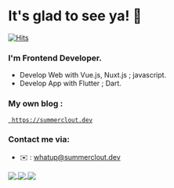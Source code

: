 # It's glad to see ya! 👋

[![Hits](https://hits.seeyoufarm.com/api/count/incr/badge.svg?url=https%3A%2F%2Fgithub.com%2Fwhatamelon)](https://hits.seeyoufarm.com)

### I'm Frontend Developer.
* Develop Web with Vue.js, Nuxt.js ; javascript.
* Develop App with Flutter ; Dart.


### My own blog :
[` https://summerclout.dev`](https://summerclout.dev)

### Contact me via:
* ✉️ : whatup@summerclout.dev




<a href="https://github.com/whatamelon?tab=repositories">
  <img align="center" src="https://github-readme-stats.anuraghazra1.vercel.app/api/top-langs/?username=whatamelon&theme=light&hide_langs_below=0&title_color=000" />
</a>

<a href="https://github.com/whatamelon">
  <img align="center" src="https://github-readme-stats.anuraghazra1.vercel.app/api?username=whatamelon&show_icons=false&theme=light&line_height=40&title_color=7221ff"
</a>

<a href="https://github.com/whatamelon/flutter_dropdown_below">
  <img align="center" src="https://github-readme-stats.anuraghazra1.vercel.app/api/pin/?username=whatamelon&repo=flutter_dropdown_below&theme=light&title_color=0084ff" />
</a>
